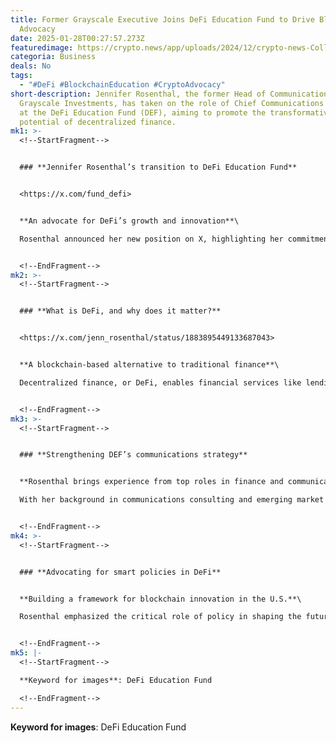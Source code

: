 ```yaml
---
title: Former Grayscale Executive Joins DeFi Education Fund to Drive Blockchain
  Advocacy
date: 2025-01-28T00:27:57.273Z
featuredimage: https://crypto.news/app/uploads/2024/12/crypto-news-Collaborative-infrastructure-is-the-only-way-for-DeFi-TradFi-cooperation-option01-1380x820.webp
categoria: Business
deals: No
tags:
  - "#DeFi #BlockchainEducation #CryptoAdvocacy"
short-description: Jennifer Rosenthal, the former Head of Communications at
  Grayscale Investments, has taken on the role of Chief Communications Officer
  at the DeFi Education Fund (DEF), aiming to promote the transformative
  potential of decentralized finance.
mk1: >-
  <!--StartFragment-->


  ### **Jennifer Rosenthal’s transition to DeFi Education Fund**


  <https://x.com/fund_defi>


  **An advocate for DeFi’s growth and innovation**\

  Rosenthal announced her new position on X, highlighting her commitment to advancing DeFi and fostering policies that support its development in the U.S. Her tenure at Grayscale included spearheading communications for key initiatives, such as the push for U.S. spot Bitcoin ETFs.


  <!--EndFragment-->
mk2: >-
  <!--StartFragment-->


  ### **What is DeFi, and why does it matter?**


  <https://x.com/jenn_rosenthal/status/1883895449133687043>


  **A blockchain-based alternative to traditional finance**\

  Decentralized finance, or DeFi, enables financial services like lending, borrowing, and trading through blockchain platforms without relying on intermediaries like banks. Rosenthal’s new role at DEF underscores the importance of educating policymakers and the public about DeFi's potential to revolutionize the financial landscape.


  <!--EndFragment-->
mk3: >-
  <!--StartFragment-->


  ### **Strengthening DEF’s communications strategy**


  **Rosenthal brings experience from top roles in finance and communications**\

  With her background in communications consulting and emerging market strategies, Rosenthal is set to enhance DEF’s efforts to inform stakeholders about DeFi’s benefits. Her leadership will focus on bridging gaps between innovators and policymakers, ensuring a supportive regulatory environment.


  <!--EndFragment-->
mk4: >-
  <!--StartFragment-->


  ### **Advocating for smart policies in DeFi**


  **Building a framework for blockchain innovation in the U.S.**\

  Rosenthal emphasized the critical role of policy in shaping the future of DeFi. As DEF’s Chief Communications Officer, she aims to advocate for regulations that promote blockchain innovation while protecting users and fostering widespread adoption of decentralized technologies.


  <!--EndFragment-->
mk5: |-
  <!--StartFragment-->

  **Keyword for images**: DeFi Education Fund

  <!--EndFragment-->
---
```

<!--StartFragment-->

**Keyword for images**: DeFi Education Fund

<!--EndFragment-->